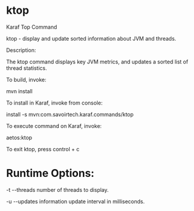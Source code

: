 ktop
====

Karaf Top Command

 ktop - display and update sorted information about JVM and threads.

Description:

 The ktop command displays key JVM metrics, and updates a sorted list
 of thread statistics. 

To build, invoke:
 
 mvn install


To install in Karaf, invoke from console:

 install -s mvn:com.savoirtech.karaf.commands/ktop


To execute command on Karaf, invoke:

 aetos:ktop


To exit ktop, press control + c


Runtime Options:
===

 -t  --threads   number of threads to display. 
 
 -u  --updates   information update interval in milliseconds.
